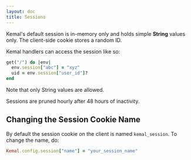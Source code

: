 ```yaml
---
layout: doc
title: Sessions
---
```


Kemal's default session is in-memory only and holds simple **String** values only.
The client-side cookie stores a random ID.

Kemal handlers can access the session like so:

```ruby
get("/") do |env|
  env.session["abc"] = "xyz"
  uid = env.session["user_id"]?
end
```

Note that only String values are allowed.

Sessions are pruned hourly after 48 hours of inactivity.

## Changing the Session Cookie Name

By default the session cookie on the client is named `kemal_session`. To change the name, do:

```ruby
Kemal.config.session["name"] = "your_session_name"
```
